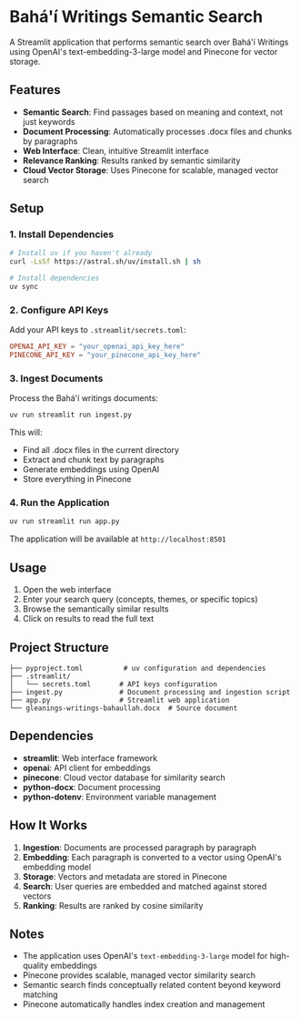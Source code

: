 # Bahá'í Writings Semantic Search

A Streamlit application that performs semantic search over Bahá'í Writings using OpenAI's text-embedding-3-large model and Pinecone for vector storage.

## Features

- **Semantic Search**: Find passages based on meaning and context, not just keywords
- **Document Processing**: Automatically processes .docx files and chunks by paragraphs  
- **Web Interface**: Clean, intuitive Streamlit interface
- **Relevance Ranking**: Results ranked by semantic similarity
- **Cloud Vector Storage**: Uses Pinecone for scalable, managed vector search

## Setup

### 1. Install Dependencies

```bash
# Install uv if you haven't already
curl -LsSf https://astral.sh/uv/install.sh | sh

# Install dependencies
uv sync
```

### 2. Configure API Keys

Add your API keys to `.streamlit/secrets.toml`:

```toml
OPENAI_API_KEY = "your_openai_api_key_here"
PINECONE_API_KEY = "your_pinecone_api_key_here"
```

### 3. Ingest Documents

Process the Bahá'í writings documents:

```bash
uv run streamlit run ingest.py
```

This will:
- Find all .docx files in the current directory
- Extract and chunk text by paragraphs
- Generate embeddings using OpenAI
- Store everything in Pinecone

### 4. Run the Application

```bash
uv run streamlit run app.py
```

The application will be available at `http://localhost:8501`

## Usage

1. Open the web interface
2. Enter your search query (concepts, themes, or specific topics)
3. Browse the semantically similar results
4. Click on results to read the full text

## Project Structure

```
├── pyproject.toml          # uv configuration and dependencies
├── .streamlit/
│   └── secrets.toml       # API keys configuration
├── ingest.py              # Document processing and ingestion script
├── app.py                 # Streamlit web application
└── gleanings-writings-bahaullah.docx  # Source document
```

## Dependencies

- **streamlit**: Web interface framework
- **openai**: API client for embeddings
- **pinecone**: Cloud vector database for similarity search
- **python-docx**: Document processing
- **python-dotenv**: Environment variable management

## How It Works

1. **Ingestion**: Documents are processed paragraph by paragraph
2. **Embedding**: Each paragraph is converted to a vector using OpenAI's embedding model
3. **Storage**: Vectors and metadata are stored in Pinecone
4. **Search**: User queries are embedded and matched against stored vectors
5. **Ranking**: Results are ranked by cosine similarity

## Notes

- The application uses OpenAI's `text-embedding-3-large` model for high-quality embeddings
- Pinecone provides scalable, managed vector similarity search
- Semantic search finds conceptually related content beyond keyword matching
- Pinecone automatically handles index creation and management